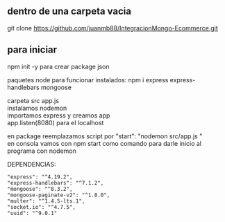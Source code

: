 

## dentro de una carpeta vacia       

git clone https://github.com/juanmb88/IntegracionMongo-Ecommerce.git     
## para iniciar    
npm init -y para crear package json  

paquetes node para funcionar instalados: npm i express express-handlebars mongoose    

carpeta src app.js     
instalamos nodemon    
importamos express y creamos app    
app.listen(8080) para el localhost    

en package reemplazamos script por "start": "nodemon src/app.js "  
en consola vamos con npm start como comando para darle inicio al programa con nodemon 


DEPENDENCIAS:    

    "express": "^4.19.2",  
    "express-handlebars": "^7.1.2",  
    "mongoose": "^8.3.2",  
    "mongoose-paginate-v2": "^1.8.0",  
    "multer": "^1.4.5-lts.1",  
    "socket.io": "^4.7.5",  
    "uuid": "^9.0.1"   

